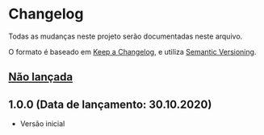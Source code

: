 # Changelog
Todas as mudanças neste projeto serão documentadas neste arquivo.

O formato é baseado em [Keep a Changelog](https://keepachangelog.com/pt-BR/1.0.0/),
e utiliza [Semantic Versioning](https://semver.org/lang/pt-BR/spec/v2.0.0.html).

## [Não lançada]

## 1.0.0 (Data de lançamento: 30.10.2020)
- Versão inicial

[Não lançada]: https://github.com/opencartbrasil/opencartbrasil/compare/v1.0.0...HEAD
